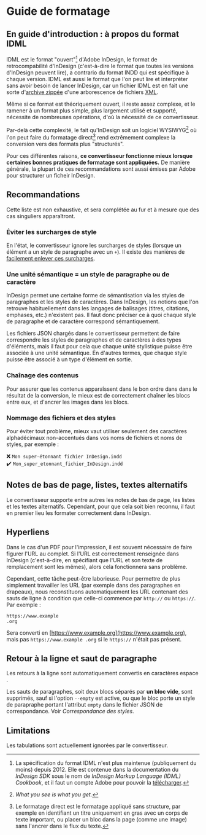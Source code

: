 # Guide de formatage

## En guide d'introduction : à propos du format IDML

IDML est le format "ouvert"[^cookbook] d'Adobe InDesign, le format de retrocompabilité d'InDesign (c'est-à-dire le format que toutes les versions d'InDesign peuvent lire), a contrario du format INDD qui est spécifique à chaque version. IDML est aussi le format que l'on peut lire et interpréter sans avoir besoin de lancer InDesign, car un fichier IDML est en fait une sorte d'[archive zippée](https://fr.wikipedia.org/wiki/ZIP_(format_de_fichier)) d'une arborescence de fichiers [XML](https://fr.wikipedia.org/wiki/Extensible_Markup_Language).

[^cookbook]: La spécification du format IDML n'est plus maintenue (publiquement du moins) depuis 2012. Elle est contenue dans la documentation du _InDesign SDK_ sous le nom de _InDesign Markup Language (IDML) Cookbook_, et il faut un compte Adobe pour pouvoir la [télécharger](https://developer.adobe.com/console/servicesandapis).

Même si ce format est théoriquement ouvert, il reste assez complexe, et le ramener à un format plus simple, plus largement utilisé et supporté, nécessite de nombreuses opérations, d'où la nécessité de ce convertisseur.

Par-delà cette complexité, le fait qu'InDesign soit un logiciel WYSIWYG[^wysiwyg] où l'on peut faire du formatage direct[^direct] rend extrêmement complexe la conversion vers des formats plus "structurés".

[^wysiwyg]: *What you see is what you get.*

[^direct]: Le formatage direct est le formatage appliqué sans structure, par exemple en identifiant un titre uniquement en gras avec un corps de texte important, ou placer un bloc dans la page (comme une image) sans l'ancrer dans le flux du texte.

Pour ces différentes raisons, **ce convertisseur fonctionne mieux lorsque certaines bonnes pratiques de formatage sont appliquées.** De manière générale, la plupart de ces recommandations sont aussi émises par Adobe pour structurer un ficheir InDesign.

## Recommandations

Cette liste est non exhaustive, et sera complétée au fur et à mesure que des cas singuliers apparaîtront.

### Éviter les surcharges de style

En l'état, le convertisseur ignore les surcharges de styles (lorsque un élément a un style de paragraphe avec un `+`). Il existe des manières de [facilement enlever ces surcharges](https://www.rockymountaintraining.com/adobe-indesign-quickly-recognizing-and-removing-overrides/).

### Une unité sémantique = un style de paragraphe ou de caractère

InDesign permet une certaine forme de sémantisation via les styles de paragraphes et les styles de caractères. Dans InDesign, les notions que l'on retrouve habituellement dans les langages de balisages (titres, citations, emphases, etc.) n'existent pas. Il faut donc préciser ce à quoi chaque style de paragraphe et de caractère correspond sémantiquement.

Les fichiers JSON chargés dans le convertisseur permettent de faire correspondre les styles de paragraphes et de caractères à des types d'éléments, mais il faut pour cela que chaque unité stylistique puisse être associée à une unité sémantique. En d'autres termes, que chaque style puisse être associé à un type d'élément en sortie.

### Chaînage des contenus

Pour assurer que les contenus apparaîssent dans le bon ordre dans dans le résultat de la conversion, le mieux est de correctement chaîner les blocs entre eux, et d'ancrer les images dans les blocs.

### Nommage des fichiers et des styles

Pour éviter tout problème, mieux vaut utiliser seulement des caractères alphadécimaux non-accentués dans vos noms de fichiers et noms de styles, par exemple :

❌ `Mon super-étonnant fichier InDesign.indd` \
✔️ `Mon_super_etonnant_fichier_InDesign.indd`

## Notes de bas de page, listes, textes alternatifs

Le convertisseur supporte entre autres les notes de bas de page, les listes et les textes alternatifs. Cependant, pour que cela soit bien reconnu, il faut en premier lieu les formater correctement dans InDesign.

## Hyperliens

Dans le cas d'un PDF pour l'impression, il est souvent nécessaire de faire figurer l'URL au complet. Si l'URL est correctement renseignée dans InDesign (c'est-à-dire, en spécifiant que l'URL et son texte de remplacement sont les mêmes), alors cela fonctionnera sans problème.

Cependant, cette tâche peut-être laborieuse. Pour permettre de plus simplement travailler les URL (par exemple dans des paragraphes en drapeaux), nous reconstituons automatiquement les URL contenant des sauts de ligne à condition que celle-ci commence par `http://` ou `https://`. Par exemple :

```
https://www.example
.org
```

Sera converti en [https://www.example.org](https://www.example.org), mais pas `https://www.example .org` si le `https://` n'était pas présent.

## Retour à la ligne et saut de paragraphe

Les retours à la ligne sont automatiquement convertis en caractères espace ` `.

Les sauts de paragraphes, soit deux blocs séparés par **un bloc vide**, sont supprimés, sauf si l'option `--empty` est active, ou que le bloc porte un style de parapraphe portant l'attribut `empty` dans le fichier JSON de correspondance. Voir _Correspondance des styles_.

## Limitations

Les tabulations sont actuellement ignorées par le convertisseur.
